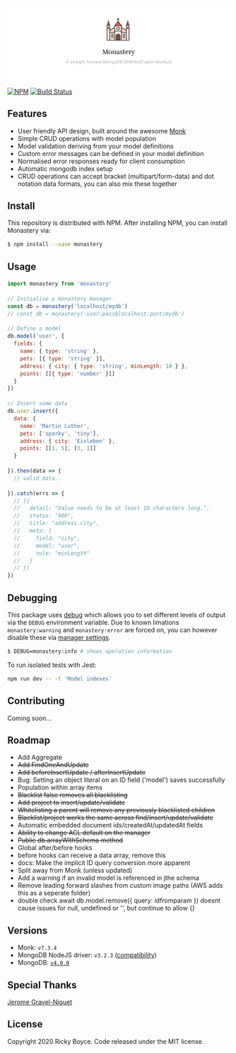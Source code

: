 ![](./assets/imgs/monastery.jpg)

[![NPM](https://img.shields.io/npm/v/monastery.svg)](https://www.npmjs.com/package/monastery) [![Build Status](https://travis-ci.com/boycce/monastery.svg?branch=master)](https://app.travis-ci.com/github/boycce/monastery)

## Features

* User friendly API design, built around the awesome [Monk](https://automattic.github.io/monk/)
* Simple CRUD operations with model population
* Model validation deriving from your model definitions
* Custom error messages can be defined in your model definition
* Normalised error responses ready for client consumption
* Automatic mongodb index setup
* CRUD operations can accept bracket (multipart/form-data) and dot notation data formats, you can also mix these together


## Install

This repository is distributed with NPM. After installing NPM, you can install Monastery via:

```bash
$ npm install --save monastery
```

## Usage

```javascript
import monastery from 'monastery'

// Initialise a monastery manager
const db = monastery('localhost/mydb')
// const db = monastery('user:pass@localhost:port/mydb')

// Define a model
db.model('user', {
  fields: {
    name: { type: 'string' },
    pets: [{ type: 'string' }],
    address: { city: { type: 'string', minLength: 10 } },
    points: [[{ type: 'number' }]]
  }
})

// Insert some data
db.user.insert({
  data: {
    name: 'Martin Luther',
    pets: ['sparky', 'tiny'],
    address: { city: 'Eisleben' },
    points: [[1, 5], [3, 1]]
  }

}).then(data => {
  // valid data..

}).catch(errs => {
  // [{
  //   detail: "Value needs to be at least 10 characters long.",
  //   status: "400",
  //   title: "address.city",
  //   meta: {
  //     field: "city",
  //     model: "user",
  //     rule: "minLength"
  //   }
  // }]
})
```
## Debugging

This package uses [debug](https://github.com/visionmedia/debug) which allows you to set different levels of output via the `DEBUG` environment variable. Due to known limations `monastery:warning` and `monastery:error` are forced on, you can however disable these via [manager settings](./manager).

```bash
$ DEBUG=monastery:info # shows operation information
```

To run isolated tests with Jest:

```bash
npm run dev -- -t 'Model indexes'
```

## Contributing

Coming soon...

## Roadmap

- Add Aggregate
- ~~Add FindOneAndUpdate~~
- ~~Add beforeInsertUpdate / afterInsertUpdate~~
- Bug: Setting an object literal on an ID field ('model') saves successfully
- Population within array items
- ~~Blacklist false removes all blacklisting~~
- ~~Add project to insert/update/validate~~
- ~~Whitelisting a parent will remove any previously blacklisted children~~
- ~~Blacklist/project works the same across find/insert/update/validate~~
- Automatic embedded document ids/createdAt/updatedAt fields
- ~~Ability to change ACL default on the manager~~
- ~~Public db.arrayWithSchema method~~
- Global after/before hooks
- before hooks can receive a data array, remove this
- docs: Make the implicit ID query conversion more apparent
- Split away from Monk (unless updated)
- Add a warning if an invalid model is referenced in jthe schema
- Remove leading forward slashes from custom image paths (AWS adds this as a seperate folder)
- double check await db.model.remove({ query: idfromparam }) doesnt cause issues for null, undefined or '', but continue to allow {}

## Versions

- Monk: `v7.3.4`
- MongoDB NodeJS driver: `v3.2.3` ([compatibility](https://www.mongodb.com/docs/drivers/node/current/compatibility/#compatibility))
- MongoDB: [`v4.0.0`](https://www.mongodb.com/docs/v4.2/reference/)

## Special Thanks

[Jerome Gravel-Niquet](https://github.com/jeromegn)

## License

Copyright 2020 Ricky Boyce. Code released under the MIT license.
